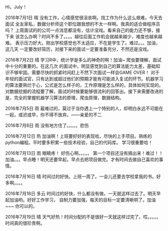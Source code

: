 Hi，July！


2016年7月1日  晴
没有工作，心情感觉很沮丧啊。找工作为什么这么艰难。今天去面试
全友家私，数据分析师这个职位跟我想的不太一样啊。我真的适合做程序员吗？
上周面试的的公司一点消息都没有，估计没戏。看来自己的能力还不够，接下来
该怎么办啊？时间不多了。。。。越往后面工作机会就越来越少，难度也越来越难。
表示压力好大。刚出学校感觉也不太适应，不在是学生了。难过。。。加油，这几天
一定要改好简历，对接下来的面试一定要准备充分，不然还是没戏。



2016年7月2日 晴
学习R中，统计学是多么的神奇的啊！加油~ 爬虫要理解，面试中十分的重要的。在这几次
的面试中，明显感觉到自己的算法能力太差，基础知识不够牢固。需要尽快的抓紧时间赶上不然下次面试一样会GAME OVER！ 对于年轻的面试官，只有达到或超过他们的预期才能有可能进入复试的环节。机器学习的算法要熟烂于心，公式是怎么样子的，工作原理是怎么样的，具体如何实现的。对数据挖掘的流程要了解，面试的时候要能够很流利的回答出。接下来需要改进的是，完全的掌握机器学习算法的原理，爬虫原理，数据结构。

2016年7月5日 雨
最难过的，莫过于当你遇上一个特别的人，却明白永远不可能在一起，或迟或早，你不得不放弃。——亲爱的不二

2016年7月6日 雨
没有地方住了。。。。。悲伤


2016年7月12日 热
加油啊！上班要好好的表现哈，尽快的上手项目。熟练的python编程。平时要多积累一些技术经验，自己的代码库。
学习很重要哈！

2016年7月13日 雨
眼睛疼！ 好伤心啊。。。。。 第一个项目还没有搞出来！难过！！
加油。。。早点睡！明天还要早起，早点去把项目做完。才有时间去做自己喜欢的事情。

2016年7月16日 晴
时间过的好快。上班一周了。一会儿还要去学校拿我的书。好多啊。。。。

2016年7月18日 多云
时间过的好快，什么都没有做。一天就这样过去了。明天早起加油哟。好好工作学习，
自制力要加强，每天的目标一定要清晰明了。加油~~~ 你可以的。

2016年7月19日 晴
天气好热！时间分配的不是很好一天就这样过完了。哎。。。。。 时间真的很珍贵啊。